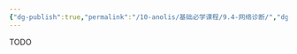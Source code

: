 ```yaml
---
{"dg-publish":true,"permalink":"/10-anolis/基础必学课程/9.4-网络诊断/","dgPassFrontmatter":true}
---
```


TODO